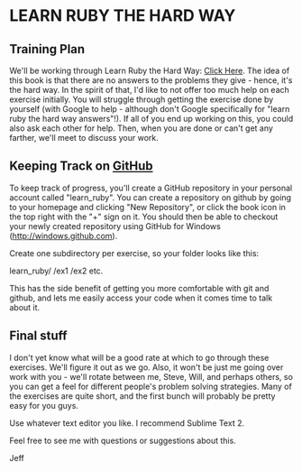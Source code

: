 
# 	LEARN RUBY THE HARD WAY


## Training Plan

We'll be working through Learn Ruby the Hard Way: [Click Here](http://ruby.learncodethehardway.org/book/).  The idea of this book is that there are no answers to the problems they give - hence, it's the hard way. In the spirit of that, I'd like to not offer too much help on each exercise initially. You will struggle through getting the exercise done by yourself (with Google to help - although don't Google specifically for "learn ruby the hard way answers"!). If all of you end up working on this, you could also ask each other for help. Then, when you are done or can't get any farther, we'll meet to discuss your work.


## Keeping Track on [GitHub](https://github.com/)

To keep track of progress, you'll create a GitHub repository in your personal account called "learn_ruby". You can create a repository on github by going to your homepage and clicking "New Repository", or click the book icon in the top right with the "+" sign on it. You should then be able to checkout your newly created repository using GitHub for Windows (http://windows.github.com).

Create one subdirectory per exercise, so your folder looks like this:

learn_ruby/
  /ex1
  /ex2
etc.

This has the side benefit of getting you more comfortable with git and github, and lets me easily access your code when it comes time to talk about it.


## Final stuff

I don't yet know what will be a good rate at which to go through these exercises. We'll figure it out as we go. Also, it won't be just me going over work with you - we'll rotate between me, Steve, Will, and perhaps others, so you can get a feel for different people's problem solving strategies. Many of the exercises are quite short, and the first bunch will probably be pretty easy for you guys.

Use whatever text editor you like. I recommend Sublime Text 2.

Feel free to see me with questions or suggestions about this.

Jeff
